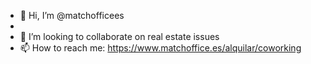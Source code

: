 - 👋 Hi, I’m @matchofficees
-
- 💞️ I’m looking to collaborate on real estate issues
- 📫 How to reach me: https://www.matchoffice.es/alquilar/coworking


<!---
matchofficees/matchofficees is a ✨ special ✨ repository because its `README.md` (this file) appears on your GitHub profile.
You can click the Preview link to take a look at your changes.
--->
